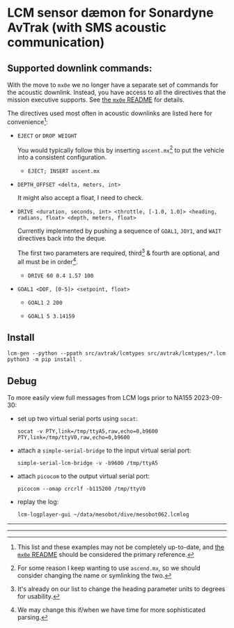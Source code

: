 LCM sensor dæmon for Sonardyne AvTrak (with SMS acoustic communication)
=======================================================================

Supported downlink commands:
----------------------------

With the move to `mx0e` we no longer have a separate set of commands for the
acoustic downlink. Instead, you have access to all the directives that the
mission executive supports. See [the `mx0e` README][mx0e-readme] for details.

The directives used most often in acoustic downlinks are listed here for
convenience[^1]:

- `EJECT` or `DROP WEIGHT`

   You would typically follow this by inserting `ascent.mx`[^2] to put the vehicle into a consistent configuration.

   - `EJECT; INSERT ascent.mx`

- `DEPTH_OFFSET <delta, meters, int>`

  It might also accept a float, I need to check.

- `DRIVE <duration, seconds, int> <throttle, [-1.0, 1.0]> <heading, radians, float> <depth, meters, float>`

  Currently implemented by pushing a sequence of `GOAL1`, `JOY1`, and `WAIT` directives back into the deque.

  The first two parameters are required, third[^3] & fourth are optional, and all must be in order[^4].

  - `DRIVE 60 0.4 1.57 100`

- `GOAL1 <DOF, [0-5]> <setpoint, float>`

  - `GOAL1 2 200`
  
  - `GOAL1 5 3.14159`

Install
-------

```shell
lcm-gen --python --ppath src/avtrak/lcmtypes src/avtrak/lcmtypes/*.lcm
python3 -m pip install .
```

Debug
-----

To more easily view full messages from LCM logs prior to NA155 2023-09-30:

- set up two virtual serial ports using `socat`:

  ```
  socat -v PTY,link=/tmp/ttyA5,raw,echo=0,b9600 PTY,link=/tmp/ttyV0,raw,echo=0,b9600
  ```

- attach a `simple-serial-bridge` to the input virtual serial port:

  ```
  simple-serial-lcm-bridge -v -b9600 /tmp/ttyA5
  ```

- attach `picocom` to the output virtual serial port:

  ```
  picocom --omap crcrlf -b115200 /tmp/ttyV0
  ```

- replay the log:

  ```
  lcm-logplayer-gui ~/data/mesobot/dive/mesobot062.lcmlog
  ```
_____________

[^1]: This list and these examples may not be completely up-to-date, and
[the `mx0e` README][mx0e-readme] should be considered the primary reference.
[^2]: For some reason I keep wanting to use `ascend.mx`, so we should consider changing the name or symlinking the two.
[^3]: It's already on our list to change the heading parameter units to degrees for usability.
[^4]: We may change this if/when we have time for more sophisticated parsing.
_____________
[mx0e-readme]: https://github.com/whoidsl-mesobot/mx0e#mx-script-directives

